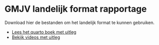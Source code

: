 # GMJV landelijk format rapportage
Download hier de bestanden om het landelijk format te kunnen gebruiken.

-  [Lees het quarto boek met uitleg](https://ggdatascience.github.io/gmjv-landelijk-format/)
-  [Bekijk videos met uitleg](https://www.youtube.com/playlist?list=PL7kVlO1ksUH3ovDR74F9nG3G0OJCnMqIb)

